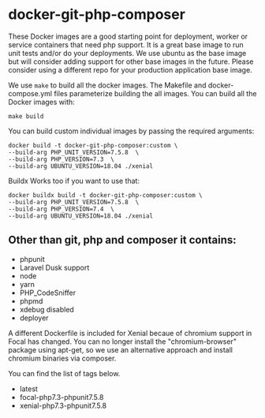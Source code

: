 
# docker-git-php-composer

These Docker images are a good starting point for deployment, worker or service containers that need php support. It is a great base image to run unit tests and/or do your deployments. We use ubuntu as the base image but will consider adding support for other base images in the future. Please consider using a different repo for your production application base image.

We use ```make``` to build all the docker images. The Makefile and docker-compose.yml files parameterize building the all images. You can build all the Docker images with: 

```
make build
```

You can build custom individual images by passing the required arguments: 

````
docker build -t docker-git-php-composer:custom \
--build-arg PHP_UNIT_VERSION=7.5.8  \
--build-arg PHP_VERSION=7.3  \
--build-arg UBUNTU_VERSION=18.04 ./xenial

````

Buildx Works too if you want to use that:

```
docker buildx build -t docker-git-php-composer:custom \
--build-arg PHP_UNIT_VERSION=7.5.8  \
--build-arg PHP_VERSION=7.4  \
--build-arg UBUNTU_VERSION=18.04 ./xenial
```


## Other than git, php and composer it contains:

- phpunit
- Laravel Dusk support
- node
- yarn
- PHP_CodeSniffer
- phpmd
- xdebug disabled
- deployer


A different Dockerfile is included for Xenial becaue of chromium support in Focal has changed. You can no longer install the "chromium-browser" package using apt-get, so we use an alternative approach and install chromium binaries via composer. 


You can find the list of tags below. 

- latest
- focal-php7.3-phpunit7.5.8
- xenial-php7.3-phpunit7.5.8


